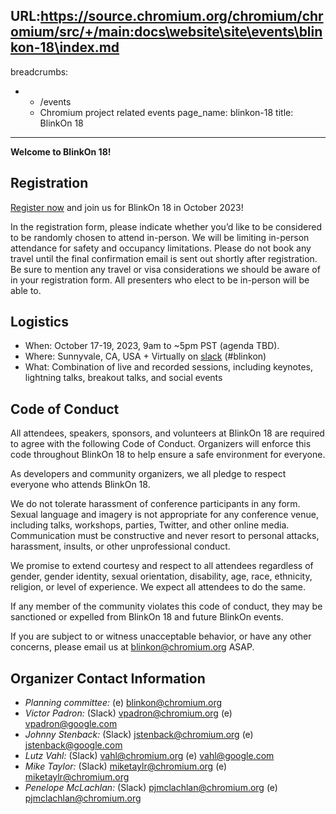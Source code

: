 URL:https://source.chromium.org/chromium/chromium/src/+/main:docs\website\site\events\blinkon-18\index.md
---
breadcrumbs:
- - /events
  - Chromium project related events
page_name: blinkon-18
title: BlinkOn 18
---

**Welcome to BlinkOn 18!**


## **Registration**

[Register now](https://docs.google.com/forms/d/e/1FAIpQLSf_AVxTu22JbNRDQWEqZ1q4lvzY7Is7FbLy4bGwfziz135Xuw/viewform?usp=sf_link) and
join us for BlinkOn 18 in October 2023!

In the registration form, please indicate whether you’d like to be
considered to be randomly chosen to attend in-person. We will be
limiting in-person attendance for safety and occupancy limitations.
Please do not book any travel until the final confirmation email is
sent out shortly after registration. Be sure to mention any travel
or visa considerations we should be aware of in your registration
form. All presenters who elect to be in-person will be able to.


## **Logistics**

* When: October 17-19, 2023, 9am to ~5pm PST (agenda TBD).
* Where: Sunnyvale, CA, USA + Virtually on [slack](https://chromium.slack.com) (#blinkon)
* What: Combination of live and recorded sessions, including keynotes, lightning talks, breakout talks, and social events


## **Code of Conduct**

All attendees, speakers, sponsors, and volunteers at BlinkOn 18 are
required to agree with the following Code of Conduct. Organizers will
enforce this code throughout BlinkOn 18 to help ensure a safe
environment for everyone.

As developers and community organizers, we all pledge to respect
everyone who attends BlinkOn 18.

We do not tolerate harassment of conference participants in any
form. Sexual language and imagery is not appropriate for any
conference venue, including talks, workshops, parties, Twitter, and
other online media. Communication must be constructive and never
resort to personal attacks, harassment, insults, or other
unprofessional conduct.

We promise to extend courtesy and respect to all attendees regardless
of gender, gender identity, sexual orientation, disability, age, race,
ethnicity, religion, or level of experience. We expect all attendees
to do the same.

If any member of the community violates this code of conduct, they may
be sanctioned or expelled from BlinkOn 18 and future BlinkOn events.

If you are subject to or witness unacceptable behavior, or have any
other concerns, please email us at
[blinkon@chromium.org](mailto:blinkon@chromium.org) ASAP.


## **Organizer Contact Information**

* _Planning committee:_ (e) [blinkon@chromium.org](mailto:blinkon@chromium.org)
* _Victor Padron:_ (Slack) [vpadron@chromium.org](mailto:vpadron@chromium.org) (e) [vpadron@google.com](mailto:vpadron@google.com)
* _Johnny Stenback:_ (Slack) [jstenback@chromium.org](mailto:jstenback@chromium.org) (e) [jstenback@google.com](mailto:jstenback@google.com)
* _Lutz Vahl:_ (Slack) [vahl@chromium.org](mailto:vahl@chromium.org) (e) [vahl@google.com](mailto:vahl@google.com)
* _Mike Taylor:_ (Slack) [miketaylr@chromium.org](mailto:miketaylr@chromium.org) (e) [miketaylr@chromium.org](mailto:miketaylr@chromium.org)
* _Penelope McLachlan:_ (Slack) [pjmclachlan@chromium.org](mailto:pjmclachlan@chromium.org) (e) [pjmclachlan@chromium.org](mailto:pjmclachlan@chromium.org)
